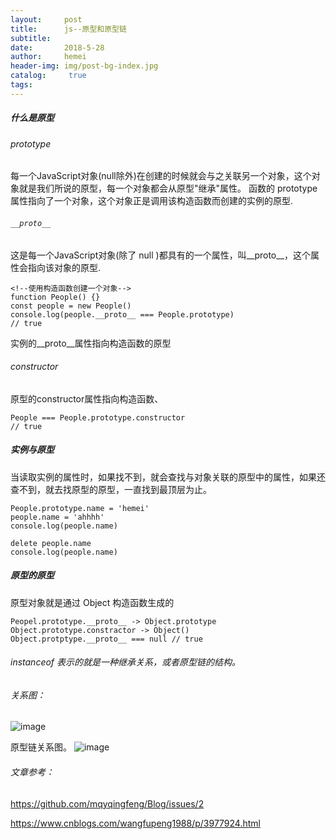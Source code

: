 ```yaml
---
layout:     post
title:      js--原型和原型链
subtitle:   
date:       2018-5-28
author:     hemei
header-img: img/post-bg-index.jpg
catalog: 	 true
tags:
---
```


##### 什么是原型
###### prototype 
每一个JavaScript对象(null除外)在创建的时候就会与之关联另一个对象，这个对象就是我们所说的原型，每一个对象都会从原型"继承"属性。
函数的 prototype 属性指向了一个对象，这个对象正是调用该构造函数而创建的实例的原型.
###### ```__proto__```
这是每一个JavaScript对象(除了 null )都具有的一个属性，叫__proto__，这个属性会指向该对象的原型.

```
<!--使用构造函数创建一个对象-->
function People() {}
const people = new People()
console.log(people.__proto__ === People.prototype) 
// true
```
实例的__proto__属性指向构造函数的原型
###### constructor
原型的constructor属性指向构造函数、
```
People === People.prototype.constructor 
// true
```
##### 实例与原型
当读取实例的属性时，如果找不到，就会查找与对象关联的原型中的属性，如果还查不到，就去找原型的原型，一直找到最顶层为止。
```
People.prototype.name = 'hemei'
people.name = 'ahhhh'
console.log(people.name)

delete people.name
console.log(people.name)
```
##### 原型的原型
原型对象就是通过 Object 构造函数生成的
```
Peopel.prototype.__proto__ -> Object.prototype
Object.prototype.constractor -> Object()
Object.protptype.__proto__ === null // true
```
###### instanceof 表示的就是一种继承关系，或者原型链的结构。
###### 关系图：
![image](../../../../img/article-images/proto.png)

原型链关系图。
![image](../../../../img/article-images/prototype.png)

###### 文章参考：
https://github.com/mqyqingfeng/Blog/issues/2

https://www.cnblogs.com/wangfupeng1988/p/3977924.html